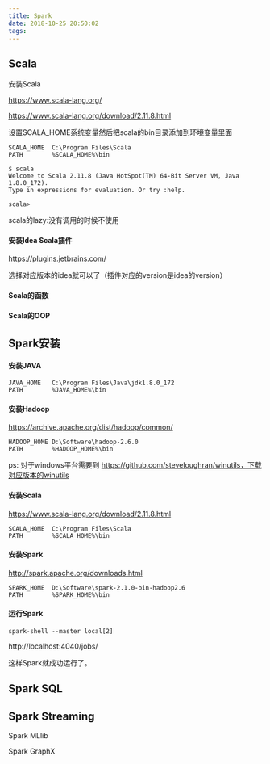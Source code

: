 ```yaml
---
title: Spark
date: 2018-10-25 20:50:02
tags:
---
```


## Scala

安装Scala

https://www.scala-lang.org/

https://www.scala-lang.org/download/2.11.8.html

设置SCALA_HOME系统变量然后把scala的bin目录添加到环境变量里面

```
SCALA_HOME	C:\Program Files\Scala
PATH		%SCALA_HOME%\bin
```

```shell
$ scala
Welcome to Scala 2.11.8 (Java HotSpot(TM) 64-Bit Server VM, Java 1.8.0_172).
Type in expressions for evaluation. Or try :help.

scala>
```

scala的lazy:没有调用的时候不使用

#### 安装Idea Scala插件

https://plugins.jetbrains.com/

选择对应版本的idea就可以了（插件对应的version是idea的version）

#### Scala的函数



#### Scala的OOP

## Spark安装

#### 安装JAVA

```
JAVA_HOME	C:\Program Files\Java\jdk1.8.0_172
PATH		%JAVA_HOME%\bin
```

#### 安装Hadoop

https://archive.apache.org/dist/hadoop/common/

```
HADOOP_HOME	D:\Software\hadoop-2.6.0
PATH		%HADOOP_HOME%\bin
```

ps: 对于windows平台需要到 https://github.com/steveloughran/winutils，下载对应版本的winutils

#### 安装Scala

https://www.scala-lang.org/download/2.11.8.html

```
SCALA_HOME	C:\Program Files\Scala
PATH		%SCALA_HOME%\bin
```

#### 安装Spark

http://spark.apache.org/downloads.html

```
SPARK_HOME	D:\Software\spark-2.1.0-bin-hadoop2.6
PATH		%SPARK_HOME%\bin
```

#### 运行Spark

```shell
spark-shell --master local[2]
```

http://localhost:4040/jobs/

这样Spark就成功运行了。

## Spark SQL

## Spark Streaming

Spark MLlib

Spark GraphX